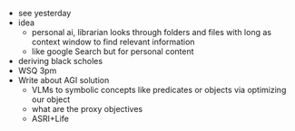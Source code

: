 - see yesterday
- idea
    - personal ai, librarian looks through folders and files with long as context window to find relevant information
    - like google Search but for personal content
- deriving black scholes
- WSQ 3pm
- Write about AGI solution
    - VLMs to symbolic concepts like predicates or objects via optimizing our object
    - what are the proxy objectives 
    - ASRI+Life
